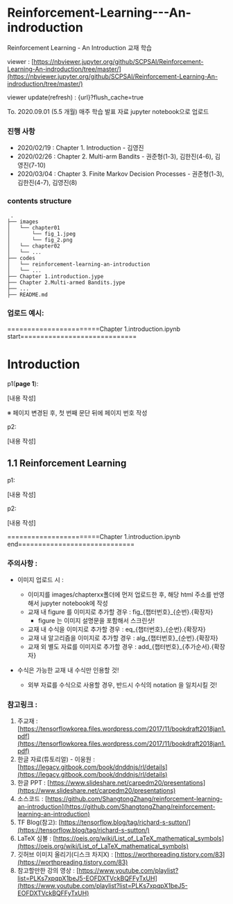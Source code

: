 # Reinforcement-Learning---An-indroduction
Reinforcement Learning - An Introduction 교재 학습

viewer : [https://nbviewer.jupyter.org/github/SCPSAI/Reinforcement-Learning-An-indroduction/tree/master/](https://nbviewer.jupyter.org/github/SCPSAI/Reinforcement-Learning-An-indroduction/tree/master/)
 
viewer update(refresh) : {url}?flush_cache=true

To. 2020.09.01 (5.5 개월)
매주 학습 발표 자료 jupyter notebook으로 업로드

### 진행 사항
- 2020/02/19 : Chapter 1. Introduction - 김영진
- 2020/02/26 : Chapter 2. Multi-arm Bandits - 권준형(1-3), 김한진(4-6), 김영진(7-10)
- 2020/03/04 : Chapter 3. Finite Markov Decision Processes - 권준형(1-3), 김한진(4-7), 김영진(8)

### contents structure

```
 .
├── images
│   └── chapter01
│       └── fig_1.jpeg
│       └── fig_2.png
│   └── chapter02
│   └── ...
├── codes
│   └── reinforcement-learning-an-introduction
│   └── ...
├── Chapter 1.introduction.jype
├── Chapter 2.Multi-armed Bandits.jype
├── ...
├── README.md
```

### 업로드 예시:


=======================Chapter 1.introduction.ipynb start=============================

# Introduction

p1(**page 1**): 

[내용 작성]

※ 페이지 변경된 후, 첫 번째 문단 뒤에 페이지 번호 작성

p2:

[내용 작성]


## 1.1 Reinforcement Learning

p1:

[내용 작성]

p2:

[내용 작성]


=======================Chapter 1.introduction.ipynb end=============================

### 주의사항 :

- 이미지 업로드 시 : 
  - 이미지를 images/chapterxx폴더에 먼저 업로드한 후, 해당 html 주소를 반영해서 jupyter notebook에 작성
  - 교재 내 figure 를 이미지로 추가할 경우 : fig_{챕터번호}_{순번}.{확장자}
    - figure 는 이미지 설명문을 포함해서 스크린샷!
  - 교재 내 수식을 이미지로 추가할 경우 : eq_{챕터번호}_{순번}.{확장자}
  - 교재 내 알고리즘을 이미지로 추가할 경우 : alg_{챕터번호}_{순번}.{확장자}
  - 교재 외 별도 자료를 이미지로 추가할 경우 : add_{챕터번호}_{추가순서}.{확장자}
    
- 수식은 가능한 교재 내 수식만 인용할 것!
  - 외부 자료를 수식으로 사용할 경우, 반드시 수식의 notation 을 일치시킬 것!

### 참고링크 : 

1. 주교재 : [https://tensorflowkorea.files.wordpress.com/2017/11/bookdraft2018jan1.pdf](https://tensorflowkorea.files.wordpress.com/2017/11/bookdraft2018jan1.pdf)
2. 한글 자료(튜토리얼) - 이웅원 : [https://legacy.gitbook.com/book/dnddnjs/rl/details](https://legacy.gitbook.com/book/dnddnjs/rl/details) 
3. 한글 PPT : [https://www.slideshare.net/carpedm20/presentations](https://www.slideshare.net/carpedm20/presentations)
4. 소스코드 : [https://github.com/ShangtongZhang/reinforcement-learning-an-introduction](https://github.com/ShangtongZhang/reinforcement-learning-an-introduction)
5. TF Blog(참고): [https://tensorflow.blog/tag/richard-s-sutton/](https://tensorflow.blog/tag/richard-s-sutton/)
6. LaTeX 심볼 : [https://oeis.org/wiki/List_of_LaTeX_mathematical_symbols](https://oeis.org/wiki/List_of_LaTeX_mathematical_symbols)
7. 깃허브 이미지 올리기(디스크 차지X) : [https://worthpreading.tistory.com/83](https://worthpreading.tistory.com/83)
8. 참고할만한 강의 영상 : [https://www.youtube.com/playlist?list=PLKs7xpqpX1beJ5-EOFDXTVckBQFFyTxUH](https://www.youtube.com/playlist?list=PLKs7xpqpX1beJ5-EOFDXTVckBQFFyTxUH)
